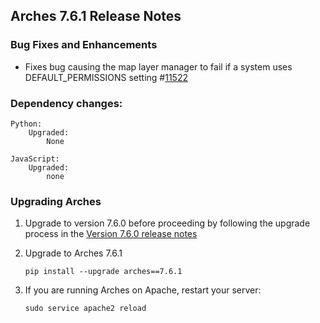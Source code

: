 Arches 7.6.1 Release Notes
--------------------------

### Bug Fixes and Enhancements

- Fixes bug causing the map layer manager to fail if a system uses DEFAULT_PERMISSIONS setting #[11522](https://github.com/archesproject/arches/issues/11522)

### Dependency changes:
```
Python:
    Upgraded:
        None

JavaScript:
    Upgraded:
        none
```

### Upgrading Arches

1. Upgrade to version 7.6.0 before proceeding by following the upgrade process in the [Version 7.6.0 release notes](https://github.com/archesproject/arches/blob/dev/7.6.x/releases/7.6.0.md)

2. Upgrade to Arches 7.6.1
    ```
    pip install --upgrade arches==7.6.1
    ```

3. If you are running Arches on Apache, restart your server:
    ```
    sudo service apache2 reload
    ```
